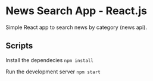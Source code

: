 # News Search App - React.js

Simple React app to search news by category (news api).

## Scripts

Install the dependecies
`npm install`

Run the development server
`npm start`
